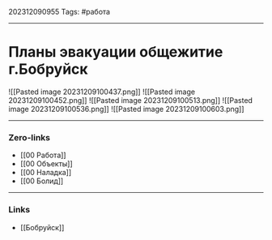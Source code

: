 202312090955
Tags: #работа 

---
# Планы эвакуации общежитие г.Бобруйск

![[Pasted image 20231209100437.png]]
![[Pasted image 20231209100452.png]]
![[Pasted image 20231209100513.png]]
![[Pasted image 20231209100536.png]]
![[Pasted image 20231209100603.png]]


---
### Zero-links

- [[00 Работа]]
- [[00 Объекты]]
- [[00 Наладка]]
- [[00 Болид]] 

---
### Links

- [[Бобруйск]]